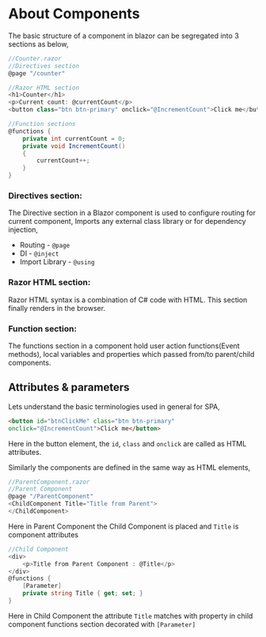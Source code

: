 
<GoogleAdsense
  ad-client="ca-pub-9955716341281227"
  ad-slot="7904298842" />
 
# About Components

The basic structure of a component in blazor can be segregated into 3 sections as below,

``` csharp
//Counter.razor
//Directives section
@page "/counter"

//Razor HTML section
<h1>Counter</h1>
<p>Current count: @currentCount</p>
<button class="btn btn-primary" onclick="@IncrementCount">Click me</button>

//Function sections
@functions {
    private int currentCount = 0;
    private void IncrementCount()
    {
        currentCount++;
    }
}
```

### Directives section:
The Directive section in a Blazor component is used to configure routing for current component, Imports any external class library or for dependency injection,
* Routing - `@page`
* DI - `@inject`
* Import Library - `@using`

### Razor HTML section:
Razor HTML syntax is a combination of C# code with HTML. This section finally renders in the browser.

### Function section:
The functions section in a component hold user action functions(Event methods), local variables and properties which passed from/to parent/child components.

<GoogleInarticle
  ad-client="ca-pub-9955716341281227"
  ad-slot="8912739123" />

## Attributes & parameters
Lets understand the basic terminologies used in general for SPA,

``` html
<button id="btnClickMe" class="btn btn-primary" 
onclick="@IncrementCount">Click me</button>
```
Here in the button element, the `id`, `class` and `onclick` are called as HTML attributes.

Similarly the components are defined in the same way as HTML elements,

``` csharp
//ParentComponent.razor
//Parent Component
@page "/ParentComponent"
<ChildComponent Title="Title from Parent">
</ChildComponent>
```
Here in Parent Component the Child Component is placed and `Title` is component attributes

``` csharp
//Child Component
<div>
    <p>Title from Parent Component : @Title</p>
</div>
@functions {
    [Parameter]
    private string Title { get; set; }
}
```
Here in Child Component the attribute `Title` matches with property in child component functions section decorated with `[Parameter]`

<GoogleAdsense
  ad-client="ca-pub-9955716341281227"
  ad-slot="7904298842" />